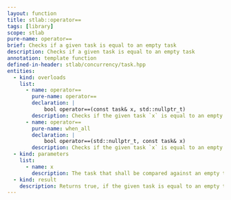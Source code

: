 ```yaml
---
layout: function
title: stlab::operator==
tags: [library]
scope: stlab
pure-name: operator==
brief: Checks if a given task is equal to an empty task
description: Checks if a given task is equal to an empty task
annotation: template function
defined-in-header: stlab/concurrency/task.hpp
entities:
  - kind: overloads
    list:
      - name: operator==
        pure-name: operator==
        declaration: |
            bool operator==(const task& x, std::nullptr_t)
        description: Checks if the given task `x` is equal to an empty task
      - name: operator==
        pure-name: when_all
        declaration: |
            bool operator==(std::nullptr_t, const task& x)
        description: Checks if the given task `x` is equal to an empty task
  - kind: parameters
    list:
      - name: x
        description: The task that shall be compared against an empty task
  - kind: result
    description: Returns true, if the given task is equal to an empty task.
---
```

